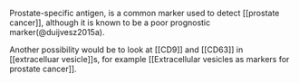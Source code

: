 Prostate-specific antigen, is a common marker used to detect [[prostate cancer]], although it is known to be a poor prognostic marker(@duijvesz2015a). 

Another possibility would be to look at [[CD9]] and [[CD63]] in [[extracelluar vesicle]]s, for example [[Extracellular vesicles as markers for prostate cancer]].